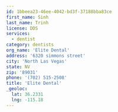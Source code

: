 ```yaml
---
id: 1bbeea23-46ee-4042-bd3f-37188bba83ce
first_name: Sinh
last_name: Trinh
license: DDS
services:
  - dentist
category: dentists
org_name: 'Elite Dental'
address: '6320 simmons street'
city: 'North Las Vegas'
state: NV
zip: '89031'
phone: '(702) 515-2508'
title: 'Elite Dental'
_geoloc:
  lat: 36.2331
  lng: -115.18
---
```

